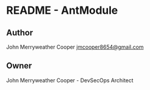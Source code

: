 # README - AntModule

## Author
John Merryweather Cooper <jmcooper8654@gmail.com>

## Owner
John Merryweather Cooper - DevSecOps Architect